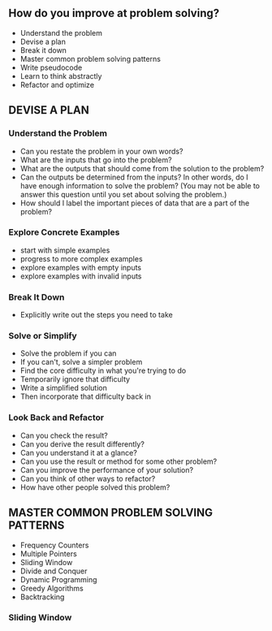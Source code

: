 ## How do you improve at problem solving?

- Understand the problem
- Devise a plan
- Break it down
- Master common problem solving patterns
- Write pseudocode
- Learn to think abstractly
- Refactor and optimize

## DEVISE A PLAN

### Understand the Problem

- Can you restate the problem in your own words?
- What are the inputs that go into the problem?
- What are the outputs that should come from the solution to the problem?
- Can the outputs be determined from the inputs? In other words, do I have enough information to solve the problem? (You may not be able to answer this question until you set about solving the problem.)
- How should I label the important pieces of data that are a part of the problem?

### Explore Concrete Examples

- start with simple examples
- progress to more complex examples
- explore examples with empty inputs
- explore examples with invalid inputs

### Break It Down

- Explicitly write out the steps you need to take

### Solve or Simplify

- Solve the problem if you can
- If you can't, solve a simpler problem
- Find the core difficulty in what you're trying to do
- Temporarily ignore that difficulty
- Write a simplified solution
- Then incorporate that difficulty back in

### Look Back and Refactor

- Can you check the result?
- Can you derive the result differently?
- Can you understand it at a glance?
- Can you use the result or method for some other problem?
- Can you improve the performance of your solution?
- Can you think of other ways to refactor?
- How have other people solved this problem?

## MASTER COMMON PROBLEM SOLVING PATTERNS

- Frequency Counters
- Multiple Pointers
- Sliding Window
- Divide and Conquer
- Dynamic Programming
- Greedy Algorithms
- Backtracking

### Sliding Window
